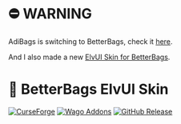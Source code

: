 # ⛔ WARNING

AdiBags is switching to BetterBags, check it [here](https://github.com/AdiAddons/AdiBags/issues/997).

And I also made a new [ElvUI Skin for BetterBags](https://github.com/fang2hou/BetterBagsElvUISkin).

# 🫱 BetterBags ElvUI Skin
[![CurseForge](https://img.shields.io/badge/CurseForge-orange?logoColor=white&style=for-the-badge&logo=curseforge)](https://www.curseforge.com/wow/addons/betterbags-elvui-skin) [![Wago Addons](https://img.shields.io/badge/Wago%20Addons-brown?logoColor=white&style=for-the-badge&logo=Lua)](https://addons.wago.io/addons/betterbags-elvui-skin) [![GitHub Release](https://img.shields.io/badge/GitHub%20Release-grey?logoColor=white&style=for-the-badge&logo=GitHub)](https://github.com/fang2hou/BetterBagsElvUISkin/releases)
